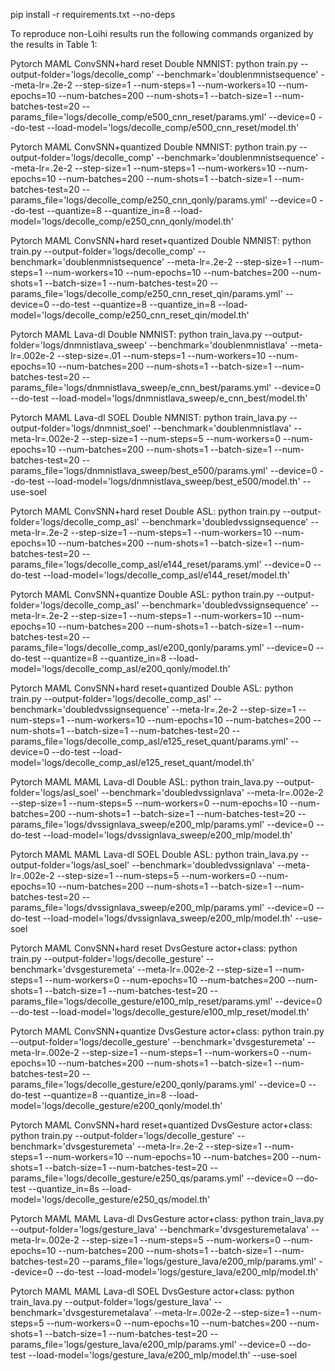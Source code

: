 pip install -r requirements.txt --no-deps

To reproduce non-Loihi results run the following commands organized by the results in Table 1:

Pytorch MAML ConvSNN+hard reset Double NMNIST:
python train.py --output-folder='logs/decolle_comp' --benchmark='doublenmnistsequence' --meta-lr=.2e-2 --step-size=1 --num-steps=1 --num-workers=10 --num-epochs=10 --num-batches=200 --num-shots=1 --batch-size=1 --num-batches-test=20 --params_file='logs/decolle_comp/e500_cnn_reset/params.yml' --device=0 --do-test --load-model='logs/decolle_comp/e500_cnn_reset/model.th'


Pytorch MAML ConvSNN+quantized Double NMNIST:
python train.py --output-folder='logs/decolle_comp' --benchmark='doublenmnistsequence' --meta-lr=.2e-2 --step-size=1 --num-steps=1 --num-workers=10 --num-epochs=10 --num-batches=200 --num-shots=1 --batch-size=1 --num-batches-test=20 --params_file='logs/decolle_comp/e250_cnn_qonly/params.yml' --device=0 --do-test --quantize=8 --quantize_in=8 --load-model='logs/decolle_comp/e250_cnn_qonly/model.th'

Pytorch MAML ConvSNN+hard reset+quantized Double NMNIST:
python train.py --output-folder='logs/decolle_comp' --benchmark='doublenmnistsequence' --meta-lr=.2e-2 --step-size=1 --num-steps=1 --num-workers=10 --num-epochs=10 --num-batches=200 --num-shots=1 --batch-size=1 --num-batches-test=20 --params_file='logs/decolle_comp/e250_cnn_reset_qin/params.yml' --device=0 --do-test --quantize=8 --quantize_in=8 --load-model='logs/decolle_comp/e250_cnn_reset_qin/model.th'

Pytorch MAML Lava-dl Double NMNIST:
python train_lava.py --output-folder='logs/dnmnistlava_sweep' --benchmark='doublenmnistlava' --meta-lr=.002e-2 --step-size=.01 --num-steps=1 --num-workers=10 --num-epochs=10 --num-batches=200 --num-shots=1 --batch-size=1 --num-batches-test=20 --params_file='logs/dnmnistlava_sweep/e_cnn_best/params.yml' --device=0 --do-test --load-model='logs/dnmnistlava_sweep/e_cnn_best/model.th'

Pytorch MAML Lava-dl SOEL Double NMNIST:
python train_lava.py --output-folder='logs/dnmnist_soel' --benchmark='doublenmnistlava' --meta-lr=.002e-2 --step-size=1 --num-steps=5 --num-workers=0 --num-epochs=10 --num-batches=200 --num-shots=1 --batch-size=1 --num-batches-test=20 --params_file='logs/dnmnistlava_sweep/best_e500/params.yml' --device=0 --do-test --load-model='logs/dnmnistlava_sweep/best_e500/model.th' --use-soel

Pytorch MAML ConvSNN+hard reset Double ASL:
python train.py --output-folder='logs/decolle_comp_asl' --benchmark='doubledvssignsequence' --meta-lr=.2e-2 --step-size=1 --num-steps=1 --num-workers=10 --num-epochs=10 --num-batches=200 --num-shots=1 --batch-size=1 --num-batches-test=20 --params_file='logs/decolle_comp_asl/e144_reset/params.yml' --device=0 --do-test --load-model='logs/decolle_comp_asl/e144_reset/model.th'

Pytorch MAML ConvSNN+quantize Double ASL:
python train.py --output-folder='logs/decolle_comp_asl' --benchmark='doubledvssignsequence' --meta-lr=.2e-2 --step-size=1 --num-steps=1 --num-workers=10 --num-epochs=10 --num-batches=200 --num-shots=1 --batch-size=1 --num-batches-test=20 --params_file='logs/decolle_comp_asl/e200_qonly/params.yml' --device=0 --do-test --quantize=8 --quantize_in=8 --load-model='logs/decolle_comp_asl/e200_qonly/model.th'

Pytorch MAML ConvSNN+hard reset+quantized Double ASL:
python train.py --output-folder='logs/decolle_comp_asl' --benchmark='doubledvssignsequence' --meta-lr=.2e-2 --step-size=1 --num-steps=1 --num-workers=10 --num-epochs=10 --num-batches=200 --num-shots=1 --batch-size=1 --num-batches-test=20 --params_file='logs/decolle_comp_asl/e125_reset_quant/params.yml' --device=0 --do-test --load-model='logs/decolle_comp_asl/e125_reset_quant/model.th'

Pytorch MAML MAML Lava-dl Double ASL:
python train_lava.py --output-folder='logs/asl_soel' --benchmark='doubledvssignlava' --meta-lr=.002e-2 --step-size=1 --num-steps=5 --num-workers=0 --num-epochs=10 --num-batches=200 --num-shots=1 --batch-size=1 --num-batches-test=20 --params_file='logs/dvssignlava_sweep/e200_mlp/params.yml' --device=0 --do-test --load-model='logs/dvssignlava_sweep/e200_mlp/model.th'

Pytorch MAML MAML Lava-dl SOEL Double ASL:
python train_lava.py --output-folder='logs/asl_soel' --benchmark='doubledvssignlava' --meta-lr=.002e-2 --step-size=1 --num-steps=5 --num-workers=0 --num-epochs=10 --num-batches=200 --num-shots=1 --batch-size=1 --num-batches-test=20 --params_file='logs/dvssignlava_sweep/e200_mlp/params.yml' --device=0 --do-test --load-model='logs/dvssignlava_sweep/e200_mlp/model.th' --use-soel


Pytorch MAML ConvSNN+hard reset DvsGesture actor+class:
python train.py --output-folder='logs/decolle_gesture' --benchmark='dvsgesturemeta' --meta-lr=.002e-2 --step-size=1 --num-steps=1 --num-workers=0 --num-epochs=10 --num-batches=200 --num-shots=1 --batch-size=1 --num-batches-test=20 --params_file='logs/decolle_gesture/e100_mlp_reset/params.yml' --device=0 --do-test --load-model='logs/decolle_gesture/e100_mlp_reset/model.th'

Pytorch MAML ConvSNN+quantize DvsGesture actor+class:
python train.py --output-folder='logs/decolle_gesture' --benchmark='dvsgesturemeta' --meta-lr=.002e-2 --step-size=1 --num-steps=1 --num-workers=0 --num-epochs=10 --num-batches=200 --num-shots=1 --batch-size=1 --num-batches-test=20 --params_file='logs/decolle_gesture/e200_qonly/params.yml' --device=0 --do-test --quantize=8 --quantize_in=8 --load-model='logs/decolle_gesture/e200_qonly/model.th'

Pytorch MAML ConvSNN+hard reset+quantized DvsGesture actor+class:
python train.py --output-folder='logs/decolle_gesture' --benchmark='dvsgesturemeta' --meta-lr=.2e-2 --step-size=1 --num-steps=1 --num-workers=10 --num-epochs=10 --num-batches=200 --num-shots=1 --batch-size=1 --num-batches-test=20 --params_file='logs/decolle_gesture/e250_qs/params.yml' --device=0 --do-test --quantize_in=8s --load-model='logs/decolle_gesture/e250_qs/model.th'

Pytorch MAML MAML Lava-dl DvsGesture actor+class:
python train_lava.py --output-folder='logs/gesture_lava' --benchmark='dvsgesturemetalava' --meta-lr=.002e-2 --step-size=1 --num-steps=5 --num-workers=0 --num-epochs=10 --num-batches=200 --num-shots=1 --batch-size=1 --num-batches-test=20 --params_file='logs/gesture_lava/e200_mlp/params.yml' --device=0 --do-test --load-model='logs/gesture_lava/e200_mlp/model.th'


Pytorch MAML MAML Lava-dl SOEL DvsGesture actor+class:
python train_lava.py --output-folder='logs/gesture_lava' --benchmark='dvsgesturemetalava' --meta-lr=.002e-2 --step-size=1 --num-steps=5 --num-workers=0 --num-epochs=10 --num-batches=200 --num-shots=1 --batch-size=1 --num-batches-test=20 --params_file='logs/gesture_lava/e200_mlp/params.yml' --device=0 --do-test --load-model='logs/gesture_lava/e200_mlp/model.th' --use-soel
